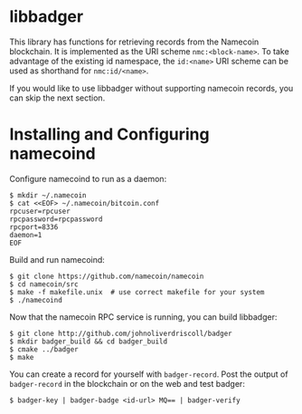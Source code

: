 libbadger
=========

This library has functions for retrieving records from the Namecoin blockchain.
It is implemented as the URI scheme `nmc:<block-name>`.  To take advantage
of the existing id namespace, the `id:<name>` URI scheme can be used as
shorthand for `nmc:id/<name>`.

If you would like to use libbadger without supporting namecoin records,
you can skip the next section.


Installing and Configuring namecoind
====================================

Configure namecoind to run as a daemon:

    $ mkdir ~/.namecoin
    $ cat <<EOF> ~/.namecoin/bitcoin.conf
    rpcuser=rpcuser
    rpcpassword=rpcpassword
    rpcport=8336
    daemon=1
    EOF

Build and run namecoind:

    $ git clone https://github.com/namecoin/namecoin
    $ cd namecoin/src
    $ make -f makefile.unix  # use correct makefile for your system
    $ ./namecoind

Now that the namecoin RPC service is running, you can build libbadger:

    $ git clone http://github.com/johnoliverdriscoll/badger
    $ mkdir badger_build && cd badger_build
    $ cmake ../badger
    $ make

You can create a record for yourself with `badger-record`.
Post the output of `badger-record` in the blockchain or on the web and
test badger:

    $ badger-key | badger-badge <id-url> MQ== | badger-verify
